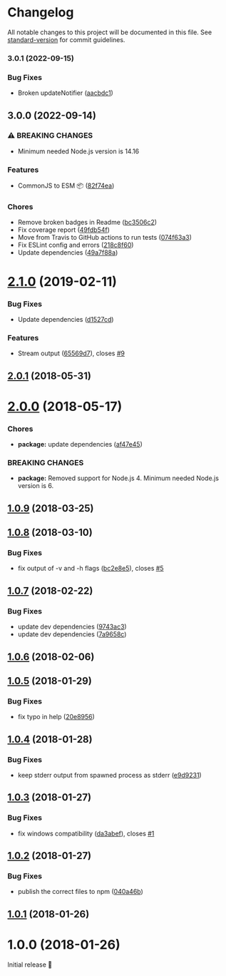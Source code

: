 # Changelog

All notable changes to this project will be documented in this file. See [standard-version](https://github.com/conventional-changelog/standard-version) for commit guidelines.

### 3.0.1 (2022-09-15)

### Bug Fixes

* Broken updateNotifier ([aacbdc1](https://github.com/micromata/cli-error-notifier/commit/aacbdc1bead1a91ca4e46dab435aec191be0f462))

## 3.0.0 (2022-09-14)


### ⚠ BREAKING CHANGES

* Minimum needed Node.js version is 14.16

### Features

* CommonJS to ESM 📦 ([82f74ea](https://github.com/micromata/cli-error-notifier/commit/82f74ea77eedcbbc5d35177d6b767da44e0e7ca2))

### Chores

* Remove broken badges in Readme ([bc3506c2](https://github.com/micromata/cli-error-notifier/commit/bc3506c296a652bc63483ced06570a3174aeee53))
* Fix coverage report ([49fdb54f](https://github.com/micromata/cli-error-notifier/commit/49fdb54f67930083a52a20055b39e870929be63a))
* Move from Travis to GitHub actions to run tests ([074f63a3](https://github.com/micromata/cli-error-notifier/commit/074f63a39ef2bf4af97376c0ff0e77118dbe8f57))
* Fix ESLint config and errors ([218c8f60](https://github.com/micromata/cli-error-notifier/commit/218c8f60294af3c5cb111b14ae8a647f6071f907))
* Update dependencies ([49a7f88a](https://github.com/micromata/cli-error-notifier/commit/49a7f88a0d5b86d890bcd8f83fee27ff089a8e50))


<a name="2.1.0"></a>
# [2.1.0](https://github.com/micromata/cli-error-notifier/compare/2.0.1...2.1.0) (2019-02-11)


### Bug Fixes

* Update dependencies ([d1527cd](https://github.com/micromata/cli-error-notifier/commit/d1527cd))


### Features

* Stream output ([65569d7](https://github.com/micromata/cli-error-notifier/commit/65569d7)), closes [#9](https://github.com/micromata/cli-error-notifier/issues/9)



<a name="2.0.1"></a>
## [2.0.1](https://github.com/micromata/cli-error-notifier/compare/2.0.0...2.0.1) (2018-05-31)



<a name="2.0.0"></a>
# [2.0.0](https://github.com/micromata/cli-error-notifier/compare/1.0.9...2.0.0) (2018-05-17)


### Chores

* **package:** update dependencies ([af47e45](https://github.com/micromata/cli-error-notifier/commit/af47e45))


### BREAKING CHANGES

* **package:** Removed support for Node.js 4.
    Minimum needed Node.js version is 6.



<a name="1.0.9"></a>
## [1.0.9](https://github.com/micromata/cli-error-notifier/compare/1.0.8...1.0.9) (2018-03-25)



<a name="1.0.8"></a>
## [1.0.8](https://github.com/micromata/cli-error-notifier/compare/1.0.7...1.0.8) (2018-03-10)


### Bug Fixes

* fix output of -v and -h flags ([bc2e8e5](https://github.com/micromata/cli-error-notifier/commit/bc2e8e5)), closes [#5](https://github.com/micromata/cli-error-notifier/issues/5)



<a name="1.0.7"></a>
## [1.0.7](https://github.com/micromata/cli-error-notifier/compare/1.0.6...1.0.7) (2018-02-22)


### Bug Fixes

* update dev dependencies ([9743ac3](https://github.com/micromata/cli-error-notifier/commit/9743ac3))
* update dev dependencies ([7a9658c](https://github.com/micromata/cli-error-notifier/commit/7a9658c))



<a name="1.0.6"></a>
## [1.0.6](https://github.com/micromata/cli-error-notifier/compare/1.0.5...1.0.6) (2018-02-06)



<a name="1.0.5"></a>
## [1.0.5](https://github.com/micromata/cli-error-notifier/compare/1.0.4...1.0.5) (2018-01-29)


### Bug Fixes

* fix typo in help ([20e8956](https://github.com/micromata/cli-error-notifier/commit/20e8956))



<a name="1.0.4"></a>
## [1.0.4](https://github.com/micromata/cli-error-notifier/compare/1.0.3...1.0.4) (2018-01-28)


### Bug Fixes

* keep stderr output from spawned process as stderr ([e9d9231](https://github.com/micromata/cli-error-notifier/commit/e9d9231))



<a name="1.0.3"></a>
## [1.0.3](https://github.com/micromata/cli-error-notifier/compare/1.0.2...1.0.3) (2018-01-27)


### Bug Fixes

* fix windows compatibility  ([da3abef](https://github.com/micromata/cli-error-notifier/commit/da3abef)), closes [#1](https://github.com/micromata/cli-error-notifier/issues/1)



<a name="1.0.2"></a>
## [1.0.2](https://github.com/micromata/cli-error-notifier/compare/1.0.1...1.0.2) (2018-01-27)


### Bug Fixes

* publish the correct files to npm ([040a46b](https://github.com/micromata/cli-error-notifier/commit/040a46b))



<a name="1.0.1"></a>
## [1.0.1](https://github.com/micromata/cli-error-notifier/compare/1.0.0...1.0.1) (2018-01-26)



<a name="1.0.0"></a>
# 1.0.0 (2018-01-26)

Initial release 🎉
